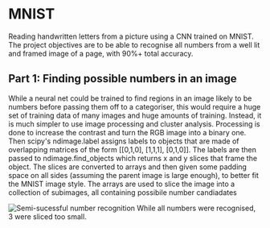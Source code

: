 # MNIST
Reading handwritten letters from a picture using a CNN trained on MNIST. The project objectives are to be able to recognise all numbers from a well lit and framed image of a page, with 90%+ total accuracy.

## Part 1: Finding possible numbers in an image
While a neural net could be trained to find regions in an image likely to be numbers before passing them off to a categoriser, this would require a huge set of training data of many images and huge amounts of training. Instead, it is much simpler to use image processing and cluster analysis. 
Processing is done to increase the contrast and turn the RGB image into a binary one. Then scipy's ndimage.label assigns labels to objects that are made of overlapping matrices of the form
[[0,1,0],
 [1,1,1],
 [0,1,0]].
 The labels are then passed to ndimage.find_objects which returns x and y slices that frame the object. The slices are converted to arrays and then given some padding space on all sides (assuming the parent image is large enough), to better fit the MNIST image style. The arrays are used to slice the image into a collection of subimages, all containing possibile number candiadates 

![Semi-sucessful number recognition](https://i.postimg.cc/SsJBwTj1/numbers-Found.png)
While all numbers were recognised, 3 were sliced too small. 
